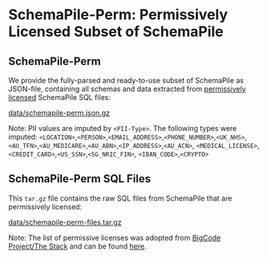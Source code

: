 # SchemaPile-Perm: Permissively Licensed Subset of SchemaPile

## SchemaPile-Perm
We provide the fully-parsed and ready-to-use subset of SchemaPile
as JSON-file, containing all schemas and data extracted from [permissively 
licensed](data/permissive_licenses.json) SchemaPile SQL files:

[data/schemapile-perm.json.gz](https://zenodo.org/records/10931803/files/schemapile-perm.json.gz?download=1)

Note: PII values are imputed by `<PII-Type>`.
The following types were imputed:
`<LOCATION>`,`<PERSON>`,`<EMAIL_ADDRESS>`,`<PHONE_NUMBER>`,`<UK_NHS>`,
`<AU_TFN>`,`<AU_MEDICARE>`,`<AU_ABN>`,`<IP_ADDRESS>`,`<AU_ACN>`,
`<MEDICAL_LICENSE>`,`<CREDIT_CARD>`,`<US_SSN>`,`<SG_NRIC_FIN>`,
`<IBAN_CODE>`,`<CRYPTO>`

## SchemaPile-Perm SQL Files
This `tar.gz` file contains the raw SQL files from SchemaPile that are
permissively licensed:

[data/schemapile-perm-files.tar.gz](https://zenodo.org/records/10931803/files/schemapile-perm-sqlfiles.tar.gz?download=1)

Note: The list of permissive licenses was adopted from [BigCode Project/The Stack](https://huggingface.co/datasets/bigcode/the-stack#licensing-information) and can be found [here](https://github.com/amsterdata/schemapile/blob/main/data/permissive_licenses.json).
